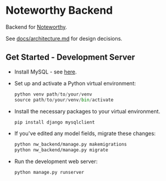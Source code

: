 # Noteworthy Backend

Backend for [Noteworthy](https://github.com/dan-smith-tech/noteworthy).

See [docs/architecture.md](docs/architecture.md) for design decisions.

## Get Started - Development Server

* Install MySQL - see [here](https://dev.mysql.com/doc/mysql-installation-excerpt/5.7/en/installing.html).

* Set up and activate a Python virtual environment:

    ```python
    python venv path/to/your/venv
    source path/to/your/venv/bin/activate
    ```

* Install the necessary packages to your virtual environment.

    ```bash
    pip install django mysqlclient 
    ```

* If you've edited any model fields, migrate these changes:

    ```bash
    python nw_backend/manage.py makemigrations
    python nw_backend/manage.py migrate
    ```

* Run the development web server:
    ```
    python manage.py runserver
    ```
    
